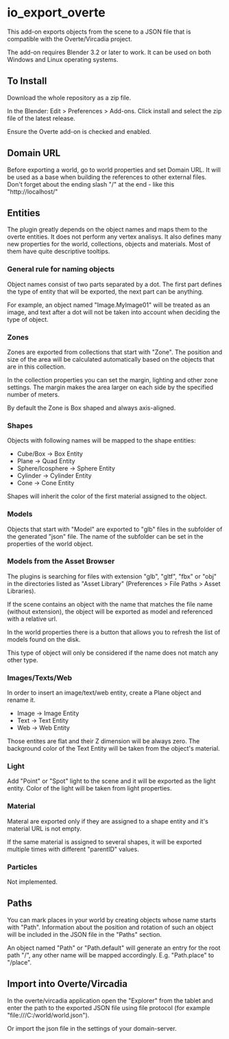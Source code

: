# io_export_overte

This add-on exports objects from the scene to a JSON file that is compatible with the Overte/Vircadia project.

The add-on requires Blender 3.2 or later to work. It can be used on both Windows and Linux operating systems.

## To Install

Download the whole repository as a zip file.

In the Blender: Edit > Preferences > Add-ons. Click install and select the zip file of the latest release.

Ensure the Overte add-on is checked and enabled.

## Domain URL

Before exporting a world, go to world properties and set Domain URL. It will be used as a base when building the references to other external files. Don't forget about the ending slash "/" at the end - like this "http://localhost/"

## Entities

The plugin greatly depends on the object names and maps them to the overte entities. It does not perform any vertex analisys. It also defines many new properties for the world, collections, objects and materials. Most of them have quite descriptive tooltips.

### General rule for naming objects

Object names consist of two parts separated by a dot. The first part defines the type of entity that will be exported, the next part can be anything.

For example, an object named "Image.MyImage01" will be treated as an image, and text after a dot will not be taken into account when deciding the type of object.

### Zones

Zones are exported from collections that start with "Zone". The position and size of the area will be calculated automatically based on the objects that are in this collection.

In the collection properties you can set the margin, lighting and other zone settings. The margin makes the area larger on each side by the specified number of meters.

By default the Zone is Box shaped and always axis-aligned.

### Shapes

Objects with following names will be mapped to the shape entities:

- Cube/Box -> Box Entity
- Plane -> Quad Entity
- Sphere/Icosphere -> Sphere Entity
- Cylinder -> Cylinder Entity
- Cone -> Cone Entity

Shapes will inherit the color of the first material assigned to the object.

### Models

Objects that start with "Model" are exported to "glb" files in the subfolder of the generated "json" file. The name of the subfolder can be set in the properties of the world object.

### Models from the Asset Browser

The plugins is searching for files with extension "glb", "gltf", "fbx" or "obj" in the directories listed as "Asset Library" (Preferences > File Paths > Asset Libraries).

If the scene contains an object with the name that matches the file name (without extension), the object will be exported as model and referenced with a relative url.

In the world properties there is a button that allows you to refresh the list of models found on the disk.

This type of object will only be considered if the name does not match any other type.

### Images/Texts/Web

In order to insert an image/text/web entity, create a Plane object and rename it.

- Image -> Image Entity
- Text -> Text Entity
- Web -> Web Entity

Those entites are flat and their Z dimension will be always zero. The background color of the Text Entity will be taken from the object's material.

### Light

Add "Point" or "Spot" light to the scene and it will be exported as the light entity. Color of the light will be taken from light properties.

### Material

Materal are exported only if they are assigned to a shape entity and it's material URL is not empty.

If the same material is assigned to several shapes, it will be exported multiple times with different "parentID" values.

### Particles

Not implemented.

## Paths

You can mark places in your world by creating objects whose name starts with "Path". Information about the position and rotation of such an object will be included in the JSON file in the "Paths" section.

An object named "Path" or "Path.default" will generate an entry for the root path "/", any other name will be mapped accordingly. E.g. "Path.place" to "/place".

## Import into Overte/Vircadia

In the overte/vircadia application open the "Explorer" from the tablet and enter the path to the exported JSON file using file protocol (for example "file:///C:/world/world.json").

Or import the json file in the settings of your domain-server.




